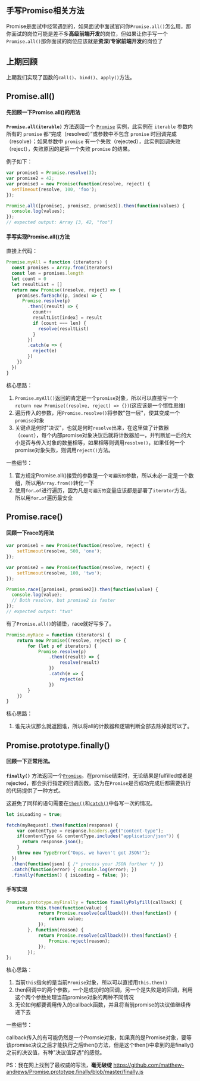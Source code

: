 ## 手写Promise相关方法

Promise是面试中经常遇到的，如果面试中面试官问你`Promise.all()`怎么用，那你面试的岗位可能是差不多**高级前端开发**的岗位，但如果让你手写一个`Promise.all()`那你面试的岗位应该就是**资深/专家前端开发**的岗位了



## 上期回顾

上期我们实现了函数的`call()`、`bind()`、`apply()`方法。

## Promise.all()

#### 先回顾一下Promise.all()的用法

**`Promise.all(iterable)`** 方法返回一个 [`Promise`](https://developer.mozilla.org/zh-CN/docs/Web/JavaScript/Reference/Global_Objects/Promise) 实例，此实例在 `iterable` 参数内所有的 `promise` 都“完成（resolved）”或参数中不包含 `promise` 时回调完成（resolve）；如果参数中  `promise` 有一个失败（rejected），此实例回调失败（reject），失败原因的是第一个失败 `promise` 的结果。

例子如下：

```javascript
var promise1 = Promise.resolve(3);
var promise2 = 42;
var promise3 = new Promise(function(resolve, reject) {
  setTimeout(resolve, 100, 'foo');
});

Promise.all([promise1, promise2, promise3]).then(function(values) {
  console.log(values);
});
// expected output: Array [3, 42, "foo"]
```



#### 手写实现Promise.all()方法

直接上代码：

```javascript
Promise.myAll = function (iterators) {
  const promises = Array.from(iterators)
  const len = promises.length
  let count = 0
  let resultList = []
  return new Promise((resolve, reject) => {
    promises.forEach((p, index) => {
      Promise.resolve(p)
        .then((result) => {
          count++
          resultList[index] = result
          if (count === len) {
            resolve(resultList)
          }
        })
        .catch(e => {
          reject(e)
        })
    })
  })
}
```

核心思路：

1. `Promise.myAll()`返回的肯定是一个`promise`对象，所以可以直接写一个`return new Promise((resolve, reject) => {})`(这应该是一个惯性思维)
2. 遍历传入的参数，用`Promise.resolve()`将参数"包一层"，使其变成一个`promise`对象
3. 关键点是何时"决议"，也就是何时`resolve`出来，在这里做了计数器（`count`），每个内部promise对象决议后就将计数器加一，并判断加一后的大小是否与传入对象的数量相等，如果相等则调用`resolve()`，如果任何一个promise对象失败，则调用`reject()`方法。

一些细节：

1. 官方规定Promise.all()接受的参数是一个`可遍历的`参数，所以未必一定是一个数组，所以用`Array.from()`转化一下
2. 使用`for…of`进行遍历，因为凡是`可遍历的`变量应该都是部署了`iterator`方法，所以用`for…of`遍历最安全



## Promise.race()

#### 回顾一下race的用法

```javascript
var promise1 = new Promise(function(resolve, reject) {
    setTimeout(resolve, 500, 'one');
});

var promise2 = new Promise(function(resolve, reject) {
    setTimeout(resolve, 100, 'two');
});

Promise.race([promise1, promise2]).then(function(value) {
  console.log(value);
  // Both resolve, but promise2 is faster
});
// expected output: "two"
```



有了`Promise.all()`的铺垫，race就好写多了。

```javascript
Promise.myRace = function (iterators) {
	return new Promise((resolve, reject) => {
        for (let p of iterators) {
            Promise.resolve(p)
                .then((result) => {
                    resolve(result)
                })
                .catch(e => {
                    reject(e)
                })
        }
	})
}
```

核心思路：

1. 谁先决议那么就返回谁，所以将all的计数器和逻辑判断全部去除掉就可以了。



## Promise.prototype.finally()

#### 回顾一下正常用法。

**`finally()`** 方法返回一个[`Promise`](https://developer.mozilla.org/zh-CN/docs/Web/JavaScript/Reference/Global_Objects/Promise)。在promise结束时，无论结果是fulfilled或者是rejected，都会执行指定的回调函数。这为在`Promise`是否成功完成后都需要执行的代码提供了一种方式。

这避免了同样的语句需要在[`then()`](https://developer.mozilla.org/zh-CN/docs/Web/JavaScript/Reference/Global_Objects/Promise/then)和[`catch()`](https://developer.mozilla.org/zh-CN/docs/Web/JavaScript/Reference/Global_Objects/Promise/catch)中各写一次的情况。

```javascript
let isLoading = true;

fetch(myRequest).then(function(response) {
    var contentType = response.headers.get("content-type");
    if(contentType && contentType.includes("application/json")) {
      return response.json();
    }
    throw new TypeError("Oops, we haven't got JSON!");
  })
  .then(function(json) { /* process your JSON further */ })
  .catch(function(error) { console.log(error); })
  .finally(function() { isLoading = false; });
```

#### 手写实现

```javascript
Promise.prototype.myFinally = function finallyPolyfill(callback) {
    return this.then(function(value) {
            return Promise.resolve(callback()).then(function() {
                return value;
            });
        }, function(reason) {
            return Promise.resolve(callback()).then(function() {
                Promise.reject(reason);
            });
        });
};
```



核心思路：

1. 当前`this`指向的是当前`Promise`对象，所以可以直接用`this.then()`
2. then回调中的两个参数，一个是成功时的回调，另一个是失败是的回调，利用这个两个参数处理当前promise对象的两种不同情况
3. 无论如何都要调用传入的callback函数，并且将当前promise的决议值继续传递下去



一些细节：

callback传入的有可能仍然是一个Promsie对象，如果真的是Promise对象，要等该promise决议之后才能执行之后then()方法，但是这个then()中拿到的是finally()之前的决议值，有种"决议值穿透"的感觉。



PS：我在网上找到了最权威的写法，**毫无破绽**  https://github.com/matthew-andrews/Promise.prototype.finally/blob/master/finally.js